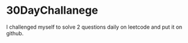 # 30DayChallanege

I challenged myself to solve 2 questions daily on leetcode and put it on github.
